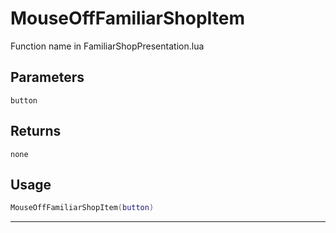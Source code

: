# MouseOffFamiliarShopItem
Function name in FamiliarShopPresentation.lua
## Parameters
`button`
## Returns
`none`
## Usage
```lua
MouseOffFamiliarShopItem(button)
```
---
